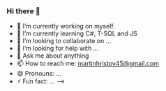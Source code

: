 ### Hi there 👋

- 🔭 I’m currently working on myself.
- 🌱 I’m currently learning  C#, T-SQL and JS
- 👯 I’m looking to collaborate on ...
- 🤔 I’m looking for help with ...
- 💬 Ask me about anything
- 📫 How to reach me: martinhristov45@gmail.com
- 😄 Pronouns: ...
- ⚡ Fun fact: ...
-->

